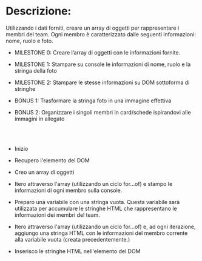 # Descrizione:

Utilizzando i dati forniti, creare un array di oggetti per rappresentare i membri del team.
Ogni membro è caratterizzato dalle seguenti informazioni: nome, ruolo e foto.

- MILESTONE 0:
  Creare l’array di oggetti con le informazioni fornite.
- MILESTONE 1:
  Stampare su console le informazioni di nome, ruolo e la stringa della foto
- MILESTONE 2:
  Stampare le stesse informazioni su DOM sottoforma di stringhe
- BONUS 1:
  Trasformare la stringa foto in una immagine effettiva
- BONUS 2:
  Organizzare i singoli membri in card/schede ispirandovi alle immagini in allegato

  <br>
  <br>

- Inizio
- Recupero l'elemento del DOM
- Creo un array di oggetti
- Itero attraverso l'array (utilizzando un ciclo for...of) e stampo le informazioni di ogni membro sulla console.
- Preparo una variabile con una stringa vuota. Questa variabile sarà utilizzata per accumulare le stringhe HTML che rappresentano le informazioni dei membri del team.
- Itero attraverso l'array (utilizzando un ciclo for...of) e, ad ogni iterazione, aggiungo una stringa HTML con le informazioni del membro corrente alla variabile vuota (creata precedentemente.)
- Inserisco le stringhe HTML nell'elemento del DOM
